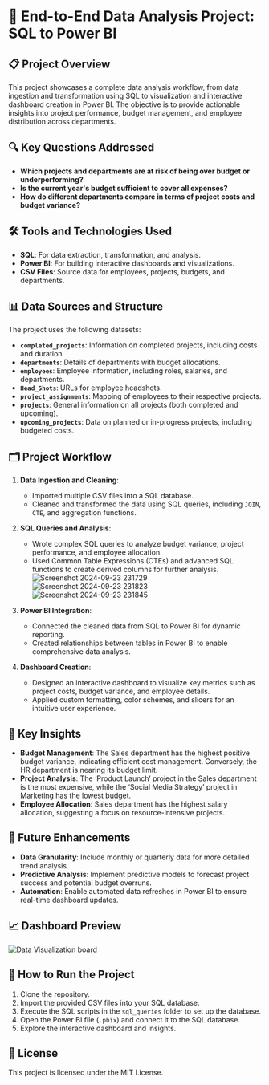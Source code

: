 # 💼 End-to-End Data Analysis Project: SQL to Power BI

## 📋 Project Overview

This project showcases a complete data analysis workflow, from data ingestion and transformation using SQL to visualization and interactive dashboard creation in Power BI. The objective is to provide actionable insights into project performance, budget management, and employee distribution across departments.

## 🔍 Key Questions Addressed
- **Which projects and departments are at risk of being over budget or underperforming?**
- **Is the current year's budget sufficient to cover all expenses?**
- **How do different departments compare in terms of project costs and budget variance?**

## 🛠️ Tools and Technologies Used
- **SQL**: For data extraction, transformation, and analysis.
- **Power BI**: For building interactive dashboards and visualizations.
- **CSV Files**: Source data for employees, projects, budgets, and departments.

## 📊 Data Sources and Structure
The project uses the following datasets:
- **`completed_projects`**: Information on completed projects, including costs and duration.
- **`departments`**: Details of departments with budget allocations.
- **`employees`**: Employee information, including roles, salaries, and departments.
- **`Head_Shots`**: URLs for employee headshots.
- **`project_assignments`**: Mapping of employees to their respective projects.
- **`projects`**: General information on all projects (both completed and upcoming).
- **`upcoming_projects`**: Data on planned or in-progress projects, including budgeted costs.

## 🗂️ Project Workflow

1. **Data Ingestion and Cleaning**:
   - Imported multiple CSV files into a SQL database.
   - Cleaned and transformed the data using SQL queries, including `JOIN`, `CTE`, and aggregation functions.

2. **SQL Queries and Analysis**:
   - Wrote complex SQL queries to analyze budget variance, project performance, and employee allocation.
   - Used Common Table Expressions (CTEs) and advanced SQL functions to create derived columns for further analysis.
![Screenshot 2024-09-23 231729](https://github.com/user-attachments/assets/d8b11bf3-fb9c-4306-a655-3ab5aaf7909a)
![Screenshot 2024-09-23 231823](https://github.com/user-attachments/assets/45139dd3-2e90-4311-acad-acca01df030d)
![Screenshot 2024-09-23 231845](https://github.com/user-attachments/assets/f2209e47-048b-4f89-ac9d-da97d50e65bd)


3. **Power BI Integration**:
   - Connected the cleaned data from SQL to Power BI for dynamic reporting.
   - Created relationships between tables in Power BI to enable comprehensive data analysis.

4. **Dashboard Creation**:
   - Designed an interactive dashboard to visualize key metrics such as project costs, budget variance, and employee details.
   - Applied custom formatting, color schemes, and slicers for an intuitive user experience.

## 🔑 Key Insights
- **Budget Management**: The Sales department has the highest positive budget variance, indicating efficient cost management. Conversely, the HR department is nearing its budget limit.
- **Project Analysis**: The ‘Product Launch’ project in the Sales department is the most expensive, while the ‘Social Media Strategy’ project in Marketing has the lowest budget.
- **Employee Allocation**: Sales department has the highest salary allocation, suggesting a focus on resource-intensive projects.

## 🎯 Future Enhancements
- **Data Granularity**: Include monthly or quarterly data for more detailed trend analysis.
- **Predictive Analysis**: Implement predictive models to forecast project success and potential budget overruns.
- **Automation**: Enable automated data refreshes in Power BI to ensure real-time dashboard updates.

## 📈 Dashboard Preview
![Data Visualization board](https://github.com/user-attachments/assets/da1d4ca2-729d-444b-9c6b-b590af8a62f9)


## 📂 How to Run the Project
1. Clone the repository.
2. Import the provided CSV files into your SQL database.
3. Execute the SQL scripts in the `sql_queries` folder to set up the database.
4. Open the Power BI file (`.pbix`) and connect it to the SQL database.
5. Explore the interactive dashboard and insights.

## 📝 License
This project is licensed under the MIT License. 
